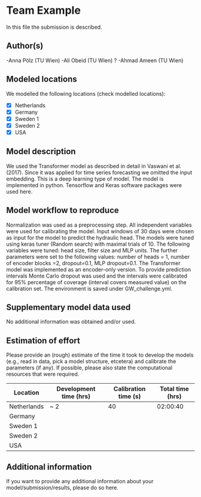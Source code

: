 # Team Example

In this file the submission is described. 

## Author(s)

-Anna Pölz (TU Wien)
-Ali Obeid (TU Wien) ?
-Ahmad Ameen (TU Wien)

## Modeled locations

We modelled the following locations (check modelled locations):

- [x] Netherlands
- [x] Germany
- [X] Sweden 1
- [x] Sweden 2
- [x] USA

## Model description

We used the Transformer model as described in detail in Vaswani et al. (2017). Since it was applied for time series forecasting we omitted the input embedding. This is a deep learning type of model. The model is implemented in python. Tensorflow and Keras software packages were used here.

## Model workflow to reproduce

Normalization was used as a preprocessing step. All independent variables were used for calibrating the model. Input windows of 30 days were chosen as input for the model to predict the hydraulic head. The models were tuned using keras tuner (Random search) with maximal trials of 10. The following variables were tuned: head size, filter size and MLP units. The further parameters were set to the following values: number of heads = 1, number of encoder blocks =2, dropout=0.1, MLP dropout=0.1. The Transformer model was implemented as an encoder-only version. To provide prediction intervals Monte Carlo dropout was used and the intervals were calibrated for 95% percentage of coverage (interval covers measured value) on the calibration set. The environment is saved under GW_challenge.yml. 

## Supplementary model data used

No additional information was obtained and/or used.

## Estimation of effort

Please provide an (rough) estimate of the time it took to develop the models (e.g., read in data, pick a model 
structure, etcetera) and calibrate the parameters (if any). If possible, please also state the computational resources that 
were required.

| Location    | Development time (hrs) | Calibration time (s) | Total time (hrs) | 
|-------------|------------------------|----------------------|------------------|
| Netherlands | ~ 2                    | 40                   | 02:00:40         |
| Germany     |                        |                      |                  |
| Sweden 1    |                        |                      |                  |
| Sweden 2    |                        |                      |                  |
| USA         |                        |                      |                  |

## Additional information

If you want to provide any additional information about your model/submission/results, please do so here.